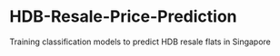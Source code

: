 # HDB-Resale-Price-Prediction
Training classification models to predict HDB resale flats in Singapore

